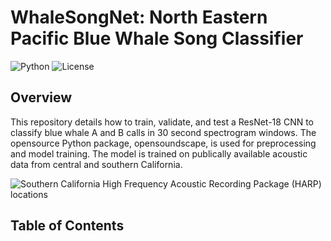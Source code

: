 # WhaleSongNet: North Eastern Pacific Blue Whale Song Classifier

![Python](https://img.shields.io/badge/python-3.8+-blue.svg)
![License](https://img.shields.io/badge/license-MIT-green)

## Overview

This repository details how to train, validate, and test a ResNet-18 CNN to classify blue whale A and B calls in 30 second spectrogram windows. The opensource Python package, opensoundscape, is used for preprocessing and model training. The model is trained on publically available acoustic data from central and southern California. 

![Southern California High Frequency Acoustic Recording Package (HARP) locations]("/reports/figures/site_map.jpg")


## Table of Contents